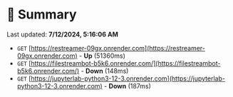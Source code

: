 # 📖 Summary
Last updated: **7/12/2024, 5:16:06 AM**

- `GET` [https://restreamer-09gx.onrender.com](https://restreamer-09gx.onrender.com) - **Up** (51360ms)
- `GET` [https://filestreambot-b5k6.onrender.com/](https://filestreambot-b5k6.onrender.com/) - **Down** (148ms)
- `GET` [https://jupyterlab-python3-12-3.onrender.com](https://jupyterlab-python3-12-3.onrender.com) - **Down** (187ms)

